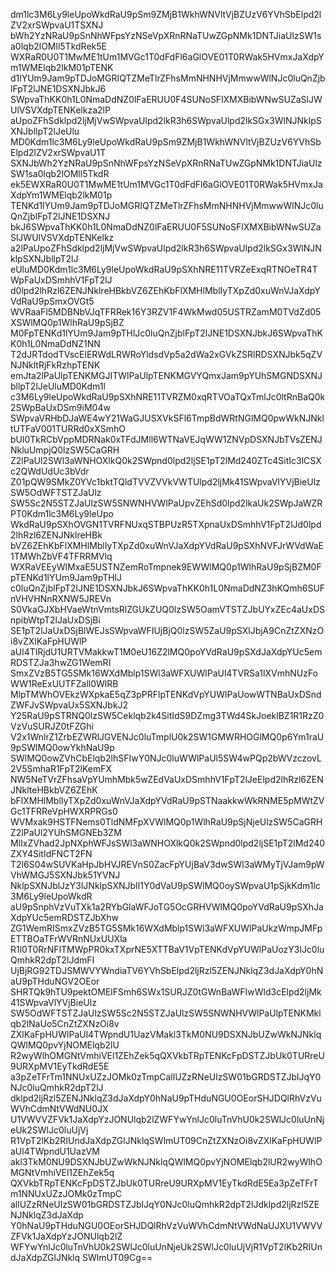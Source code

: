 dm1lc3M6Ly9leUpoWkdRaU9pSm9ZMjB1WkhWNVltVjBZUzV6YVhSbElpd2lZV2xrSWpvaU1TSXNJ
bWh2YzNRaU9pSnNhWFpsYzNSeVpXRnRNaTUwZGpNMk1DNTJiaUlzSW1sa0lqb2lOMll5TkdRek5E
WXRaR0U0T1MwME1tUm1MVGc1T0dFdFl6aGlOVE01T0RWak5HVmxJaXdpYm1WMElqb2lkM01pTENK
d1lYUm9Jam9pTDJoMGRIQTZMeTlrZFhsMmNHNHVjMmwwWlNJc0luQnZjblFpT2lJNE1DSXNJbkJ6
SWpvaThKK0h1L0NmaDdNZ0lFaERUU0F4SUNoSFlXMXBibWNwSUZaSlJWUlVSVXdpTENKelkza2lP
aUpoZFhSdklpd2ljMjVwSWpvaUlpd2lkR3h6SWpvaUlpd2lkSGx3WlNJNklpSXNJbllpT2lJeUlu
MD0Kdm1lc3M6Ly9leUpoWkdRaU9pSm9ZMjB1WkhWNVltVjBZUzV6YVhSbElpd2lZV2xrSWpvaU1T
SXNJbWh2YzNRaU9pSnNhWFpsYzNSeVpXRnRNaTUwZGpNMk1DNTJiaUlzSW1sa0lqb2lOMll5TkdR
ek5EWXRaR0U0T1MwME1tUm1MVGc1T0dFdFl6aGlOVE01T0RWak5HVmxJaXdpYm1WMElqb2lkM01p
TENKd1lYUm9Jam9pTDJoMGRIQTZMeTlrZFhsMmNHNHVjMmwwWlNJc0luQnZjblFpT2lJNE1DSXNJ
bkJ6SWpvaThKK0h1L0NmaDdNZ0lFaERUU0F5SUNoSFlXMXBibWNwSUZaSlJWUlVSVXdpTENKelkz
a2lPaUpoZFhSdklpd2ljMjVwSWpvaUlpd2lkR3h6SWpvaUlpd2lkSGx3WlNJNklpSXNJbllpT2lJ
eUluMD0Kdm1lc3M6Ly9leUpoWkdRaU9pSXhNRE11TVRZeExqRTNOeTR4TWpFaUxDSmhhV1FpT2lJ
d0lpd2lhRzl6ZENJNklreHBkbVZ6ZEhKbFlXMHlMblIyTXpZd0xuWnVJaXdpYVdRaU9pSmxOVGt5
WVRaaFl5MDBNbVJqTFRRek16Y3RZV1F4WkMwd05USTRZamM0TVdZd05XSWlMQ0p1WlhRaU9pSjBZ
M0FpTENKd1lYUm9Jam9pTHlJc0luQnZjblFpT2lJNE1DSXNJbkJ6SWpvaThKK0h1L0NmaDdNZ1NN
T2dJRTdodTVscElERWdLRWRoYldsdVp5a2dWa2xGVkZSRlRDSXNJbk5qZVNJNkltRjFkRzhpTENK
emJta2lPaUlpTENKMGJITWlPaUlpTENKMGVYQmxJam9pYUhSMGNDSXNJbllpT2lJeUluMD0Kdm1l
c3M6Ly9leUpoWkdRaU9pSXhNRE11TVRZM0xqRTVOaTQxTmlJc0ltRnBaQ0k2SWpBaUxDSm9iM04w
SWpvaVRHbDJaWE4wY21WaGJUSXVkSFl6TmpBdWRtNGlMQ0pwWkNJNkltUTFaV001TURRd0xXSmhO
bUl0TkRCbVppMDRNak0xTFdJMll6WTNaVEJqWW1ZNVpDSXNJbTVsZENJNkluUmpjQ0lzSW5CaGRH
Z2lPaUl2SWl3aWNHOXlkQ0k2SWpnd0lpd2ljSE1pT2lMd240ZTc4SitIc3lCSXc2QWdUdUc3bVdr
Z01pQW9SMkZ0YVc1bktTQldTVVZVVkVWTUlpd2ljMk41SWpvaVlYVjBieUlzSW5OdWFTSTZJaUlz
SW5Sc2N5STZJaUlzSW5SNWNHVWlPaUpvZEhSd0lpd2lkaUk2SWpJaWZRPT0Kdm1lc3M6Ly9leUpo
WkdRaU9pSXhOVGN1TVRFNUxqSTBPUzR5TXpnaUxDSmhhV1FpT2lJd0lpd2lhRzl6ZENJNklreHBk
bVZ6ZEhKbFlXMHlMblIyTXpZd0xuWnVJaXdpYVdRaU9pSXhNVFJrWVdWaE1TMWhZbVF4TFRRMVlq
WXRaVEEyWlMxaE5USTNZemRoTmpnek9EWWlMQ0p1WlhRaU9pSjBZM0FpTENKd1lYUm9Jam9pTHlJ
c0luQnZjblFpT2lJNE1DSXNJbkJ6SWpvaThKK0h1L0NmaDdNZ3hKQmh6SUFnVHVHNnRXNW5JREVn
S0VkaGJXbHVaeWtnVmtsRlZGUkZUQ0lzSW5OamVTSTZJbUYxZEc4aUxDSnpibWtpT2lJaUxDSjBi
SE1pT2lJaUxDSjBlWEJsSWpvaWFIUjBjQ0lzSW5ZaU9pSXlJbjA9CnZtZXNzOi8vZXlKaFpHUWlP
aUl4TlRjdU1URTVMakkwT1M0eU16Z2lMQ0poYVdRaU9pSXdJaXdpYUc5emRDSTZJa3hwZG1WemRI
SmxZVzB5TG5SMk16WXdMblp1SWl3aWFXUWlPaUl4TVRSa1lXVmhNUzFoWW1ReExUUTFZall0WlRB
MlpTMWhOVEkzWXpkaE5qZ3pPRFlpTENKdVpYUWlPaUowWTNBaUxDSndZWFJvSWpvaUx5SXNJbkJ2
Y25RaU9pSTRNQ0lzSW5Ceklqb2k4SitIdS9DZmg3TWd4SkJoeklBZ1R1RzZ0VzVuSURJZ0tFZGhi
V2x1WnlrZ1ZrbEZWRlJGVENJc0luTmplU0k2SW1GMWRHOGlMQ0p6Ym1raU9pSWlMQ0owYkhNaU9p
SWlMQ0owZVhCbElqb2lhSFIwY0NJc0luWWlPaUl5SW4wPQp2bWVzczovL2V5SmhaR1FpT2lKemFX
NW5NeTVrZFhsaVpYUmhMbk5wZEdVaUxDSmhhV1FpT2lJeElpd2lhRzl6ZENJNklteHBkbVZ6ZEhK
bFlXMHlMblIyTXpZd0xuWnVJaXdpYVdRaU9pSTNaakkwWkRNME5pMWtZVGc1TFRReVpHWXRPRGs0
WVMxak9HSTFNems0TldNMFpXVWlMQ0p1WlhRaU9pSjNjeUlzSW5CaGRHZ2lPaUl2YUhSMGNEb3ZM
MlIxZVhad2JpNXphWFJsSWl3aWNHOXlkQ0k2SWpnd0lpd2ljSE1pT2lMd240ZXY4SitIdFNCT2FN
T2l6S04wSUVKaHpJbHVJREVnS0ZacFpYUjBaV3dwSWl3aWMyTjVJam9pWVhWMGJ5SXNJbk51YVNJ
NklpSXNJblJzY3lJNklpSXNJblI1Y0dVaU9pSWlMQ0oySWpvaU1pSjkKdm1lc3M6Ly9leUpoWkdR
aU9pSnphVzVuTXk1a2RYbGlaWFJoTG5OcGRHVWlMQ0poYVdRaU9pSXhJaXdpYUc5emRDSTZJbXhw
ZG1WemRISmxZVzB5TG5SMk16WXdMblp1SWl3aWFXUWlPaUkzWmpJMFpETTBOaTFrWVRnNUxUUXla
R1l0T0RrNFlTMWpPR0kxTXprNE5XTTBaV1VpTENKdVpYUWlPaUozY3lJc0luQmhkR2dpT2lJdmFI
UjBjRG92TDJSMWVYWndiaTV6YVhSbElpd2ljRzl5ZENJNklqZ3dJaXdpY0hNaU9pTHduNGV2OEor
SHRTQk9hTU9pektOMElFSmh6SWx1SURJZ0tGWnBaWFIwWld3cElpd2ljMk41SWpvaVlYVjBieUlz
SW5OdWFTSTZJaUlzSW5Sc2N5STZJaUlzSW5SNWNHVWlPaUlpTENKMklqb2lNaUo5CnZtZXNzOi8v
ZXlKaFpHUWlPaUl4TWpndU1UazVMakl3TkM0NU9DSXNJbUZwWkNJNklqQWlMQ0pvYjNOMElqb2lU
R2wyWlhOMGNtVmhiVEl1ZEhZek5qQXVkbTRpTENKcFpDSTZJbUk0TURreU9URXpMV1EyTkdRdE5E
a3pZeTFrTm1NNUxUZzJOMk0zTmpCallUZzRNeUlzSW01bGRDSTZJblJqY0NJc0luQmhkR2dpT2lJ
dklpd2ljRzl5ZENJNklqZ3dJaXdpY0hNaU9pTHduNGU0OEorSHJDQlRhVzVuWVhCdmNtVWdNU0JX
U1VWVVZFVk1JaXdpYzJONUlqb2lZWFYwYnlJc0luTnVhU0k2SWlJc0luUnNjeUk2SWlJc0luUjVj
R1VpT2lKb2RIUndJaXdpZGlJNklqSWlmUT09CnZtZXNzOi8vZXlKaFpHUWlPaUl4TWpndU1UazVM
akl3TkM0NU9DSXNJbUZwWkNJNklqQWlMQ0pvYjNOMElqb2lUR2wyWlhOMGNtVmhiVEl1ZEhZek5q
QXVkbTRpTENKcFpDSTZJbUk0TURreU9URXpMV1EyTkdRdE5Ea3pZeTFrTm1NNUxUZzJOMk0zTmpC
allUZzRNeUlzSW01bGRDSTZJblJqY0NJc0luQmhkR2dpT2lJdklpd2ljRzl5ZENJNklqZ3dJaXdp
Y0hNaU9pTHduNGU0OEorSHJDQlRhVzVuWVhCdmNtVWdNaUJXU1VWVVZFVk1JaXdpYzJONUlqb2lZ
WFYwYnlJc0luTnVhU0k2SWlJc0luUnNjeUk2SWlJc0luUjVjR1VpT2lKb2RIUndJaXdpZGlJNklq
SWlmUT09Cg==
